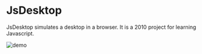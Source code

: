 # JsDesktop
JsDesktop simulates a desktop in a browser. It is a 2010 project for learning Javascript.

![demo](http://i.imgur.com/T8G9zgN.png)

